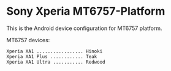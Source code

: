 Sony Xperia MT6757-Platform
========================

This is the Android device configuration for MT6757 platform.

MT6757 devices:

    Xperia XA1 ................. Hinoki
    Xperia XA1 Plus ............ Teak
    Xperia XA1 Ultra ........... Redwood
